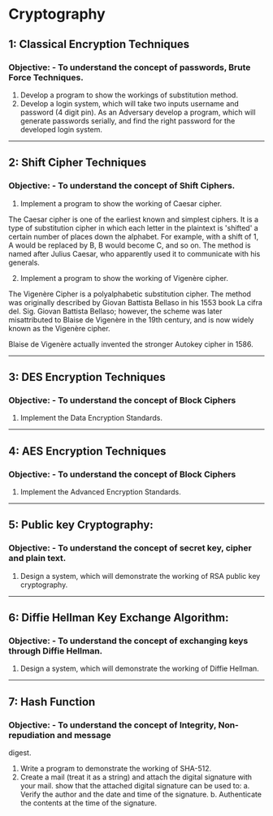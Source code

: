 # Cryptography

## 1: Classical Encryption Techniques

### Objective: - To understand the concept of passwords, Brute Force Techniques.

1. Develop a program to show the workings of substitution method.
2. Develop a login system, which will take two inputs username and password (4 digit
pin). As an Adversary develop a program, which will generate passwords serially, and
find the right password for the developed login system.

-------------------------------------------------------------------------------------

## 2: Shift Cipher Techniques

### Objective: - To understand the concept of Shift Ciphers.

1. Implement a program to show the working of Caesar cipher.

The Caesar cipher is one of the earliest known and simplest ciphers. It is a type of substitution cipher in which each letter  in the plaintext is 'shifted' a certain number of places down the alphabet. For example, with a shift of 1, A would be replaced by B, B would become C, and so on. The method is named after Julius Caesar, who apparently used it to communicate with his generals.

2. Implement a program to show the working of Vigenère cipher.

The Vigenère Cipher is a polyalphabetic substitution cipher. The method was originally described by Giovan Battista Bellaso in his 1553 book La cifra del. Sig. Giovan Battista Bellaso; however, the scheme was later misattributed to Blaise de Vigenère in the 19th century, and is now widely known as the Vigenère cipher.

Blaise de Vigenère actually invented the stronger Autokey cipher in 1586.

-------------------------------------------------------------------------------------

## 3: DES Encryption Techniques

### Objective: - To understand the concept of Block Ciphers

1. Implement the Data Encryption Standards.

-------------------------------------------------------------------------------------

## 4: AES Encryption Techniques

### Objective: - To understand the concept of Block Ciphers

1. Implement the Advanced Encryption Standards.

-------------------------------------------------------------------------------------

## 5: Public key Cryptography:

### Objective: - To understand the concept of secret key, cipher and plain text.

1. Design a system, which will demonstrate the working of RSA public key
cryptography.

-------------------------------------------------------------------------------------

## 6: Diffie Hellman Key Exchange Algorithm:

### Objective: - To understand the concept of exchanging keys through Diffie Hellman.

1. Design a system, which will demonstrate the working of Diffie Hellman.

-------------------------------------------------------------------------------------

## 7: Hash Function

### Objective: - To understand the concept of Integrity, Non-repudiation and message
digest.

1. Write a program to demonstrate the working of SHA-512.
2. Create a mail (treat it as a string) and attach the digital signature with your mail.
show that the attached digital signature can be used to:
a. Verify the author and the date and time of the signature.
b. Authenticate the contents at the time of the signature.
